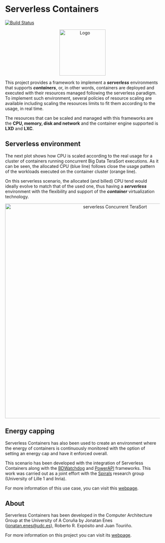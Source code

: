 # Serverless Containers

[![Build Status](https://travis-ci.com/JonatanEnes/ServerlessContainers.svg?branch=master)](https://travis-ci.com/JonatanEnes/ServerlessContainers)

<p align="center">
  <img src="https://s3-eu-west-1.amazonaws.com/jonatan.enes.udc/serverless_containers_website/logo_serverless.png" width="150" title="Logo">
</p>

This project provides a framework to implement a **_serverless_** environments 
that supports **_containers_**, or, in other words, containers are deployed 
and executed with their resources managed following the serverless paradigm.
To implement such environment, several policies of resource scaling are 
available including scaling the resources limits to fit them according to the
usage, in real time.

The resources that can be scaled and managed with this frameworks are the
**CPU, memory, disk and network** and the container engine supported is 
**LXD** and **LXC**.

## Serverless environment
The next plot shows how CPU is scaled according to the real usage for a 
cluster of containers running concurrent Big Data TeraSort executions. As it can be 
seen, the allocated CPU (blue line) follows close the usage pattern of the 
workloads executed on the container cluster (orange line). 

On this serverless scenario, the allocated (and billed) CPU tend would 
ideally evolve to match that of the used one, thus having a _**serverless**_
environment with the flexibility and support of the _**container**_ virtualization
technology.

<p align="center">
  <img 
       src="https://s3-eu-west-1.amazonaws.com/jonatan.enes.udc/serverless_containers_website/hybrid_concurrent_serverless.png"
       width="700px" 
       title="serverless Concurrent TeraSort">
</p>

## Energy capping
Serverless Containers has also been used to create an environment where the 
energy of containers is continuously monitored with the option of setting
an energy cap and have it enforced overall. 

This scenario has been developed with the integration of Serverless Containers 
along with the [BDWatchdog](https://github.com/JonatanEnes/BDWatchdog)
and [PowerAPI](https://github.com/powerapi-ng/powerapi) frameworks.
This work was carried out as a joint effort with the [Spirals](https://team.inria.fr/spirals/) 
research group (University of Lille 1 and Inria).

For more information of this use case, you can visit this 
[webpage](http://bdwatchdog.dec.udc.es/energy/index.html).

## About
Serverless Containers has been developed in the Computer Architecture 
Group at the University of A Coruña by Jonatan Enes (jonatan.enes@udc.es), 
Roberto R. Expósito and Juan Touriño.

For more information on this project you can visit its 
[webpage](http://bdwatchdog.dec.udc.es/serverless/index.html).
